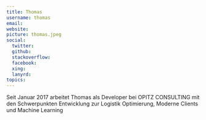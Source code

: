 ```yaml
---
title: Thomas
username: thomas
email:
website:
picture: thomas.jpeg
social:
  twitter:
  github:
  stackoverflow: 
  facebook: 
  xing: 
  lanyrd: 
topics:
---
```


Seit Januar 2017 arbeitet Thomas als Developer bei OPITZ CONSULTING mit den Schwerpunkten Entwicklung zur Logistik Optimierung, Moderne Clients und Machine Learning 